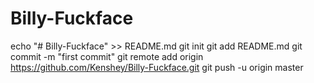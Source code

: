 # Billy-Fuckface
echo "# Billy-Fuckface" >> README.md
git init
git add README.md
git commit -m "first commit"
git remote add origin https://github.com/Kenshey/Billy-Fuckface.git
git push -u origin master
